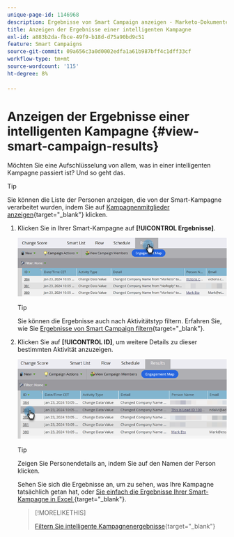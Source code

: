 ```yaml
---
unique-page-id: 1146968
description: Ergebnisse von Smart Campaign anzeigen - Marketo-Dokumente - Produktdokumentation
title: Anzeigen der Ergebnisse einer intelligenten Kampagne
exl-id: a883b2da-fbce-49f9-b18d-d75a90bd9c51
feature: Smart Campaigns
source-git-commit: 09a656c3a0d0002edfa1a61b987bff4c1dff33cf
workflow-type: tm+mt
source-wordcount: '115'
ht-degree: 8%

---
```


# Anzeigen der Ergebnisse einer intelligenten Kampagne {#view-smart-campaign-results}

Möchten Sie eine Aufschlüsselung von allem, was in einer intelligenten Kampagne passiert ist? Und so geht das.

>[!TIP]
>
>Sie können die Liste der Personen anzeigen, die von der Smart-Kampagne verarbeitet wurden, indem Sie auf [Kampagnenmitglieder anzeigen](/help/marketo/product-docs/core-marketo-concepts/smart-campaigns/smart-campaign-data/view-smart-campaign-members.md){target="_blank"} klicken.

1. Klicken Sie in Ihrer Smart-Kampagne auf **[!UICONTROL Ergebnisse]**.

   ![](assets/view-smart-campaign-results-1.png)

   >[!TIP]
   >
   >Sie können die Ergebnisse auch nach Aktivitätstyp filtern. Erfahren Sie, wie Sie [Ergebnisse von Smart Campaign filtern](/help/marketo/product-docs/core-marketo-concepts/smart-campaigns/smart-campaign-data/filter-smart-campaign-results.md){target="_blank"}.

1. Klicken Sie auf **[!UICONTROL ID]**, um weitere Details zu dieser bestimmten Aktivität anzuzeigen.

   ![](assets/view-smart-campaign-results-2.png)

   >[!TIP]
   >
   >Zeigen Sie Personendetails an, indem Sie auf den Namen der Person klicken.

   Sehen Sie sich die Ergebnisse an, um zu sehen, was Ihre Kampagne tatsächlich getan hat, oder [ Sie einfach die Ergebnisse Ihrer Smart-Kampagne in Excel ](/help/marketo/product-docs/core-marketo-concepts/smart-campaigns/smart-campaign-data/export-smart-campaign-results-to-excel.md){target="_blank"}.

   >[!MORELIKETHIS]
   >
   >[Filtern Sie intelligente Kampagnenergebnisse](/help/marketo/product-docs/core-marketo-concepts/smart-campaigns/smart-campaign-data/filter-smart-campaign-results.md){target="_blank"}
